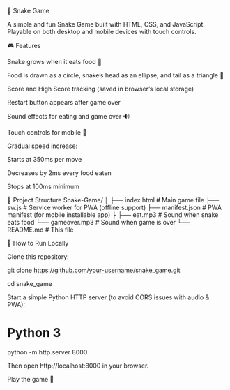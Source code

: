 🐍 Snake Game

A simple and fun Snake Game built with HTML, CSS, and JavaScript.
Playable on both desktop and mobile devices with touch controls.

🎮 Features

Snake grows when it eats food 🍎

Food is drawn as a circle, snake’s head as an ellipse, and tail as a triangle 🎨

Score and High Score tracking (saved in browser’s local storage)

Restart button appears after game over

Sound effects for eating and game over 🔊

Touch controls for mobile 📱

Gradual speed increase:

Starts at 350ms per move

Decreases by 2ms every food eaten

Stops at 100ms minimum

📂 Project Structure
Snake-Game/
│
├── index.html       # Main game file
├── sw.js            # Service worker for PWA (offline support)
├── manifest.json    # PWA manifest (for mobile installable app)
├
├── eat.mp3      # Sound when snake eats food
└── gameover.mp3 # Sound when game is over
└── README.md        # This file

🚀 How to Run Locally

Clone this repository:

git clone https://github.com/your-username/snake_game.git

cd snake_game


Start a simple Python HTTP server (to avoid CORS issues with audio & PWA):

# Python 3
python -m http.server 8000


Then open http://localhost:8000
 in your browser.

Play the game 🎉
